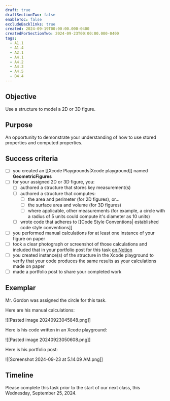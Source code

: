 ```yaml
---
draft: true
draftSectionTwo: false
enableToc: false
excludeBacklinks: true
created: 2024-09-19T00:00:00.000-0400
createdForSectionTwo: 2024-09-23T00:00:00.000-0400
tags:
  - A1.1
  - A1.4
  - A2.1
  - A4.1
  - A4.2
  - A4.3
  - A4.5
  - B4.4
---
```


## Objective

Use a structure to model a 2D or 3D figure.

## Purpose

An opportunity to demonstrate your understanding of how to use stored properties and computed properties.

## Success criteria

- [ ] you created an [[Xcode Playgrounds|Xcode playground]] named **GeometricFigures**
- [ ] for your assigned 2D or 3D figure, you:
	- [ ] authored a structure that stores key measurement(s)
	- [ ] authored a structure that computes:
		- [ ] the area and perimeter (for 2D figures), or...
		- [ ] the surface area and volume (for 3D figures)
		- [ ] where applicable, other measurements (for example, a circle with a radius of 5 units could compute it's diameter as 10 units)
	- [ ] wrote code that adheres to [[Code Style Conventions| established code style conventions]]
- [ ] you performed manual calculations for at least one instance of your figure on paper
- [ ] took a clear photograph or screenshot of those calculations and included that in your portfolio post for this task [on Notion](https://notion.so)
- [ ] you created instance(s) of the structure in the Xcode playground to verify that your code produces the same results as your calculations made on paper
- [ ] made a portfolio post to share your completed work

## Exemplar

Mr. Gordon was assigned the circle for this task.

Here are his manual calculations:

![[Pasted image 20240923045848.png]]

Here is his code written in an Xcode playground:

![[Pasted image 20240923050608.png]]

Here is his portfolio post:

![[Screenshot 2024-09-23 at 5.14.09 AM.png]]

## Timeline

Please complete this task prior to the start of our next class, this Wednesday, September 25, 2024.

